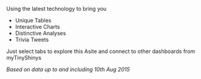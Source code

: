 

Using the latest technology to bring you

  * Unique Tables
  * Interactive Charts
  * Distinctive Analyses
  * Trivia Tweets
  
Just select tabs to explore this
Asite and connect to other dashboards from myTinyShinys 

  
   *Based on data  up to and including 10th Aug 2015*
  





